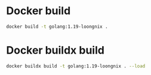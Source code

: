 # Docker build
```sh
docker build -t golang:1.19-loongnix .
```

# Docker buildx build
```sh
docker buildx build -t golang:1.19-loongnix . --load
```
